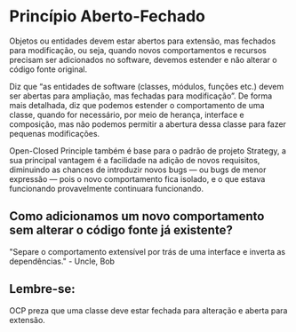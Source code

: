 # Princípio Aberto-Fechado

Objetos ou entidades devem estar abertos para extensão, mas fechados para modificação, ou seja, quando novos comportamentos e recursos precisam ser adicionados no software, devemos estender e não alterar o código fonte original.

Diz que “as entidades de software (classes, módulos, funções etc.) devem ser abertas para ampliação, mas fechadas para modificação”. De forma mais detalhada, diz que podemos estender o comportamento de uma classe, quando for necessário, por meio de herança, interface e composição, mas não podemos permitir a abertura dessa classe para fazer pequenas modificações.

Open-Closed Principle também é base para o padrão de projeto Strategy, a sua principal vantagem é a facilidade na adição de novos requisitos, diminuindo as chances de introduzir novos bugs — ou bugs de menor expressão — pois o novo comportamento fica isolado, e o que estava funcionando provavelmente continuara funcionando.

## Como adicionamos um novo comportamento sem alterar o código fonte já existente?

"Separe o comportamento extensível por trás de uma interface e inverta as dependências." - Uncle, Bob

## Lembre-se:

OCP preza que uma classe deve estar fechada para alteração e aberta para extensão.
